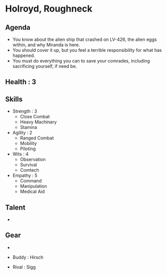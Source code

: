 # Holroyd, Roughneck

## Agenda
- You know about the alien ship that crashed on LV-426, the alien eggs within, and why Miranda is here. 
- You should cover it up, but you feel a terrible responsibility for what has happened. 
- You must do everything you can to save your comrades, including sacrificing yourself, if need be.

## Health : 3

## Skills
- Strength : 3
    - Close Combat
    - Heavy Machinary
    - Stamina
- Agility : 2
    - Ranged Combat
    - Mobility
    - Piloting
- Wits : 4
    - Observation
    - Survival
    - Comtech
- Empathy : 5
    - Command
    - Manipulation
    - Medical Aid

## Talent
-

## Gear
- 

- Buddy : Hirsch
- Rival : Sigg
